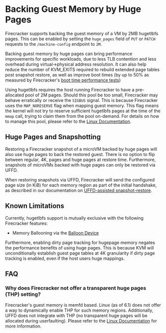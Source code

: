 # Backing Guest Memory by Huge Pages

Firecracker supports backing the guest memory of a VM by 2MB hugetlbfs pages.
This can be enabled by setting the `huge_pages` field of `PUT` or `PATCH`
requests to the `/machine-config` endpoint to `2M`.

Backing guest memory by huge pages can bring performance improvements for
specific workloads, due to less TLB contention and less overhead during
virtual->physical address resolution. It can also help reduce the number of
KVM_EXITS required to rebuild extended page tables post snapshot restore, as
well as improve boot times (by up to 50% as measured by Firecracker's
[boot time performance tests](../tests/integration_tests/performance/test_boottime.py))

Using hugetlbfs requires the host running Firecracker to have a pre-allocated
pool of 2M pages. Should this pool be too small, Firecracker may behave
erratically or receive the `SIGBUS` signal. This is because Firecracker uses the
`MAP_NORESERVE` flag when mapping guest memory. This flag means the kernel will
not try to reserve sufficient hugetlbfs pages at the time of the `mmap` call,
trying to claim them from the pool on-demand. For details on how to manage this
pool, please refer to the [Linux Documentation][hugetlbfs_docs].

## Huge Pages and Snapshotting

Restoring a Firecracker snapshot of a microVM backed by huge pages will also use
huge pages to back the restored guest. There is no option to flip between
regular, 4K, pages and huge pages at restore time. Furthermore, snapshots of
microVMs backed with huge pages can only be restored via UFFD.

When restoring snapshots via UFFD, Firecracker will send the configured page
size (in KiB) for each memory region as part of the initial handshake, as
described in our documentation on
[UFFD-assisted snapshot-restore](snapshotting/handling-page-faults-on-snapshot-resume.md).

## Known Limitations

Currently, hugetlbfs support is mutually exclusive with the following
Firecracker features:

- Memory Ballooning via the [Balloon Device](./ballooning.md)

Furthermore, enabling dirty page tracking for hugepage memory negates the
performance benefits of using huge pages. This is because KVM will
unconditionally establish guest page tables at 4K granularity if dirty page
tracking is enabled, even if the host users huge mappings.

## FAQ

### Why does Firecracker not offer a transparent huge pages (THP) setting?

Firecracker's guest memory is memfd based. Linux (as of 6.1) does not offer a
way to dynamically enable THP for such memory regions. Additionally, UFFD does
not integrate with THP (no transparent huge pages will be allocated during
userfaulting). Please refer to the [Linux Documentation][thp_docs] for more
information.

[hugetlbfs_docs]: https://docs.kernel.org/admin-guide/mm/hugetlbpage.html
[thp_docs]: https://www.kernel.org/doc/html/next/admin-guide/mm/transhuge.html#hugepages-in-tmpfs-shmem
